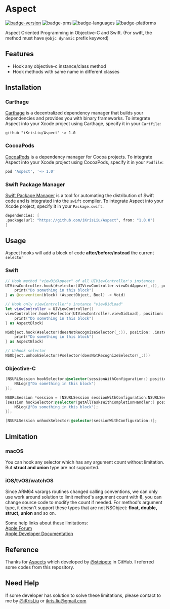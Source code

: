 # Aspect

[![badge-version](https://img.shields.io/cocoapods/v/Aspect.svg?label=version)](https://github.com/iKrisLiu/Aspect/releases)
![badge-pms](https://img.shields.io/badge/languages-Swift|ObjC-orange.svg)
![badge-languages](https://img.shields.io/badge/supports-Carthage|CocoaPods|SwiftPM-green.svg)
![badge-platforms](https://img.shields.io/cocoapods/p/Aspect.svg?style=flat)

Aspect Oriented Programming in Objective-C and Swift. (For swift, the method must have `@objc dynamic` prefix keyword)


## Features
- Hook any objective-c instance/class method
- Hook methods with same name in different classes

## Installation
### Carthage
[Carthage](https://github.com/Carthage/Carthage) is a decentralized dependency manager that builds your dependencies and provides you with binary frameworks. To integrate Aspect into your Xcode project using Carthage, specify it in your `Cartfile`:

```ogdl
github "iKrisLiu/Aspect" ~> 1.0
```

### CocoaPods
[CocoaPods](https://cocoapods.org) is a dependency manager for Cocoa projects. To integrate Aspect into your Xcode project using CocoaPods, specify it in your `Podfile`:

```ruby
pod 'Aspect', '~> 1.0'
```

### Swift Package Manager
[Swift Package Manager](https://swift.org/package-manager/) is a tool for automating the distribution of Swift code and is integrated into the `swift` compiler. To integrate Aspect into your Xcode project, specify it in your `Package.swift`.

```swift
dependencies: [
.package(url: "https://github.com/iKrisLiu/Aspect", from: "1.0.0")
]
```

## Usage

Aspect hooks will add a block of code **after/before/instead** the current `selector`

### Swift

```swift
// Hook method "viewDidAppear" of all UIViewController's instances
UIViewController.hook(#selector(UIViewController.viewDidAppear(_:)), position: .after, usingBlock: { aspect, animated in
    print("Do something in this block")
} as @convention(block) (AspectObject, Bool) -> Void)

// Hook only viewController's instance "viewDidLoad"
let viewController = UIViewController()
viewController.hook(#selector(UIViewController.viewDidLoad), position: .before, usingBlock: { aspect in
    print("Do something in this block")
} as AspectBlock)

NSObject.hook(#selector(doesNotRecognizeSelector(_:)), position: .instead, usingBlock: { aspect in
    print("Do something in this block")
} as AspectBlock)

// Unhook selector
NSObject.unhookSelector(#selector(doesNotRecognizeSelector(_:)))
```

### Objective-C
```objective-c
[NSURLSession hookSelector:@selector(sessionWithConfiguration:) position:AspectPositionBefore usingBlock:^(AspectObject *aspect, NSURLSessionConfiguration *configuration){
    NSLog(@"Do something in this block")
}];

NSURLSession *session = [NSURLSession sessionWithConfiguration:NSURLSessionConfiguration.defaultSessionConfiguration];
[session hookSelector:@selector(getAllTasksWithCompletionHandler:) position:AspectPositionAfter usingBlock:^(AspectObject *aspect){
    NSLog(@"Do something in this block");
}];

[NSURLSession unhookSelector:@selector(sessionWithConfiguration:)];
```

## Limitation
### macOS
You can hook any selector which has any argument count without limitation. But **struct and union** type are not supported.

### iOS/tvOS/watchOS
Since ARM64 varargs routines changed calling conventions, we can only use work around solution to limit method's argument count with **6**, you can change source code to modify the count if needed. For method's argument type, it doesn't support these types that are not NSObject: 
**float, double, struct, union** and so on.

Some help links about these limitations:   
[Apple Forum](https://forums.developer.apple.com/thread/38470)  
[Apple Developer Documentation](https://developer.apple.com/documentation/uikit/core_app/updating_your_app_from_32-bit_to_64-bit_architecture/managing_functions_and_function_pointers)

## Reference

Thanks for [Aspects](https://github.com/steipete/Aspects) which developed by [@steipete](http://twitter.com/steipete) in GitHub. I referred some codes from this repository.

## Need Help

If some developer has solution to solve these limitations, please contact to me by [@iKrisLiu](https://twitter.com/iKrisLiu) or <ikris.liu@gmail.com>
